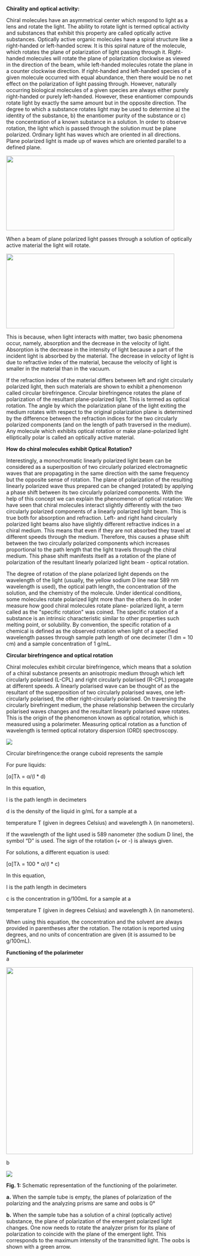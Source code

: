 **Chirality and optical activity:**

Chiral molecules have an asymmetrical center which respond to light as a lens and rotate the light. The ability to rotate light is termed optical activity and substances that exhibit this property are called optically active substances. Optically active organic molecules have a spiral structure like a right-handed or left-handed screw. It is this spiral nature of the molecule, which rotates the plane of polarization of light passing through it. Right-handed molecules will rotate the plane of polarization clockwise as viewed in the direction of the beam, while left-handed molecules rotate the plane in a counter clockwise direction. If right-handed and left-handed species of a given molecule occurred with equal abundance, then there would be no net effect on the polarization of light passing through. However, naturally occurring biological molecules of a given species are always either purely right-handed or purely left-handed. However, these enantiomer compounds rotate light by exactly the same amount but in the opposite direction. The degree to which a substance rotates light may be used to determine a) the identity of the substance, b) the enantiomer purity of the substance or c) the concentration of a known substance in a solution. In order to observe rotation, the light which is passed through the solution must be plane polarized. Ordinary light has waves which are oriented in all directions. Plane polarized light is made up of waves which are oriented parallel to a defined plane.

<img src="images/img1.jpg" width="450" height="200"> 

When a beam of plane polarized light passes through a solution of optically active material the light will rotate.

<img src= "images/img2.jpg" width="450" height="200">

This is because, when light interacts with matter, two basic phenomena occur, namely, absorption and the decrease in the velocity of light. Absorption is the decrease in the intensity of light because a part of the incident light is absorbed by the material. The decrease in velocity of light is due to refractive index of the material, because the velocity of light is smaller in the material than in the vacuum.

If the refraction index of the material differs between left and right circularly polarized light, then such materials are shown to exhibit a phenomenon called circular birefringence. Circular birefringence rotates the plane of polarization of the resultant plane-polarized light. This is termed as optical rotation. The angle by which the polarization plane of the light exiting the medium rotates with respect to the original polarization plane is determined by the difference between the refraction indices for the two circularly polarized components (and on the length of path traversed in the medium). Any molecule which exhibits optical rotation or make plane-polarized light elliptically polar is called an optically active material.

**How do chiral molecules exhibit Optical Rotation?**

Interestingly, a monochromatic linearly polarized light beam can be considered as a superposition of two circularly polarized electromagnetic waves that are propagating in the same direction with the same frequency but the opposite sense of rotation. The plane of polarization of the resulting linearly polarized wave thus prepared can be changed (rotated) by applying a phase shift between its two circularly polarized components. With the help of this concept we can explain the phenomenon of optical rotation: We have seen that chiral molecules interact slightly differently with the two circularly polarized components of a linearly polarized light beam. This is true both for absorption and refraction. Left- and right hand circularly polarized light beams also have slightly different refractive indices in a chiral medium. This means that even if they are not absorbed they travel at different speeds through the medium. Therefore, this causes a phase shift between the two circularly polarized components which increases proportional to the path length that the light travels through the chiral medium. This phase shift manifests itself as a rotation of the plane of polarization of the resultant linearly polarized light beam - optical rotation.  

The degree of rotation of the plane polarized light depends on the wavelength of the light (usually, the yellow sodium D line near 589 nm wavelength is used), the optical path length, the concentration of the solution, and the chemistry of the molecule. Under identical conditions, some molecules rotate polarized light more than the others do. In order measure how good chiral molecules rotate plane- polarized light, a term called as the "specific rotation" was coined. The specific rotation of a substance is an intrinsic characteristic similar to other properties such melting point, or solubility. By convention, the specific rotation of a chemical is defined as the observed rotation when light of a specified wavelength passes through sample path length of one decimeter (1 dm = 10 cm) and a sample concentration of 1 g/mL.  

**Circular birefringence and optical rotation**  

Chiral molecules exhibit circular birefringence, which means that a solution of a chiral substance presents an anisotropic medium through which left circularly polarised (L-CPL) and right circularly polarised (R-CPL) propagate at different speeds. A linearly polarised wave can be thought of as the resultant of the superposition of two circularly polarised waves, one left-circularly polarised, the other right-circularly polarised. On traversing the circularly birefringent medium, the phase relationship between the circularly polarised waves changes and the resultant linearly polarised wave rotates. This is the origin of the phenomenon known as optical rotation, which is measured using a polarimeter. Measuring optical rotation as a function of wavelength is termed optical rotatory dispersion (ORD) spectroscopy.   

<img src="images/p12.gif">


Circular birefringence:the orange cuboid represents the sample  

For pure liquids:

[α]Tλ = α/(l * d)

In this equation,

l is the path length in decimeters

d is the density of the liquid in g/mL for a sample at a

temperature T (given in degrees Celsius) and wavelength λ (in nanometers).

If the wavelength of the light used is 589 nanometer (the sodium D line), the symbol “D” is used. The sign of the rotation (+ or -) is always given.

For solutions, a different equation is used:

[α]Tλ = 100 * α/(l * c)

In this equation,

l is the path length in decimeters

c is the concentration in g/100mL for a sample at a

temperature T (given in degrees Celsius) and wavelength λ (in nanometers).

When using this equation, the concentration and the solvent are always provided in parentheses after the rotation. The rotation is reported using degrees, and no units of concentration are given (it is assumed to be g/100mL).

**Functioning of the polarimeter**
<br/>
a

<img src="images/img3.jpg" height="500">

b

<img src="images/img4.jpg" height7="500">


**Fig. 1:** Schematic representation of the functioning of the polarimeter.

**a.** When the sample tube is empty, the planes of polarization of the polarizing and the analyzing prisms are same and αobs is 0°

**b.** When the sample tube has a solution of a chiral (optically active) substance, the plane of polarization of the emergent polarized light changes. One now needs to rotate the analyzer prism for its plane of polarization to coincide with the plane of the emergent light. This corresponds to the maximum intensity of the transmitted light. The αobs is shown with a green arrow.
